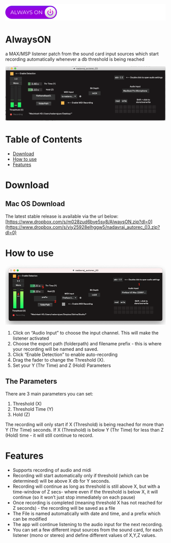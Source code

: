 ![AlwaysON](files/ALWAYSON_small.svg "AlwaysON")

# AlwaysON
a MAX/MSP listener patch from the sound card input sources which start recording automatically whenever a db threshold is being reached

![AlwaysON screenshot](files/screenshot.png "AlwaysON screenshot")


#  Table of Contents

- [Download](#Download)
- [How to use](#How-to-use)
- [Features](#Features)

# Download


## Mac OS Download

The latest stable release is available via the url below:
[https://www.dropbox.com/s/m028zud6bye5sy8/AlwaysON.zip?dl=0](https://www.dropbox.com/s/viy25928elhggw5/nadavraj_autorec_03.zip?dl=0)

# How to use
![AlwaysON HowToUse](files/HowToUse.png "AlwaysON HowToUse")
1. Click on “Audio Input” to choose the input channel. This will make the listener activated
2. Choose the export path (folderpath) and filename prefix - this is where your recording will be named and saved.
3. Click “Enable Detection” to enable auto-recording
4. Drag the fader to change the Threshold (X). 
5. Set your Y (Thr Time) and Z (Hold) Parameters

## The Parameters
There are 3 main parameters you can set:
1. Threshold (X)
2. Threshold Time (Y)
3. Hold (Z)

The recording will only start if X (Threshold) is being reached for more than Y (Thr Time) seconds. 
If X (Threshold) is below Y (Thr Time)  for less than Z (Hold) time - it will still continue to record.


# Features
- Supports recording of audio and midi
- Recording will start automatically only if threshold (which can be determined) will be above X db for Y seconds. 
- Recording will continue as long as threshold is still above X, but with a time-window of Z secs- where even if the threshold is below X, it will continue (so it won’t just stop immediately on each pause)
- Once recording is completed (meaning threshold X has not reached for Z seconds) - the recording will be saved as a file
- The File is named automatically with date and time, and a prefix which can be modified
- The app will continue listening to the audio input for the next recording.
- You can set a few different input sources from the sound card, for each listener (mono or stereo) and define different values of X,Y,Z values.

